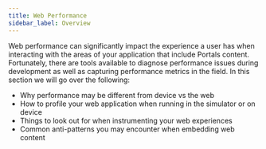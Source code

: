 ```yaml
---
title: Web Performance
sidebar_label: Overview
---
```


Web performance can significantly impact the experience a user has when interacting with the areas of your application that include Portals content.
Fortunately, there are tools available to diagnose performance issues during development as well as capturing performance metrics in the field.
In this section we will go over the following:
* Why performance may be different from device vs the web
* How to profile your web application when running in the simulator or on device
* Things to look out for when instrumenting your web experiences
* Common anti-patterns you may encounter when embedding web content
